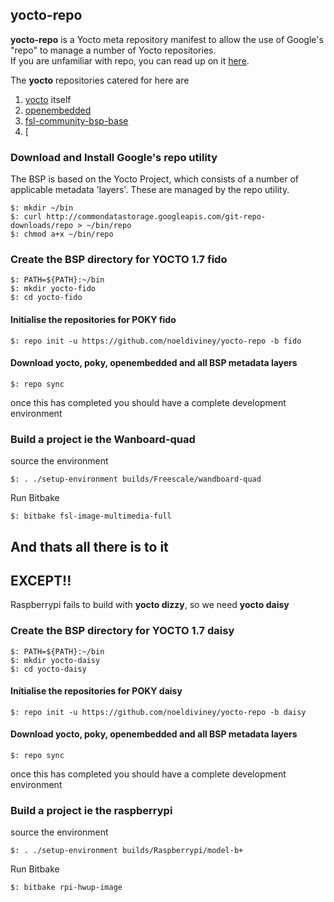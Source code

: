 ## yocto-repo ##


**yocto-repo** is a Yocto meta repository manifest to allow the use of Google's "repo" to manage a number of Yocto repositories.  
If you are unfamiliar with repo, you can read up on it [here](http://source.android.com/source/version-control.html).  
  
The **yocto** repositories catered for here are

  1.	[yocto](https://www.yoctoproject.org/) itself
  2.	[openembedded](git://git.openembedded.org)
  3.	[fsl-community-bsp-base](https://github.com/Freescale/fsl-community-bsp-base)
  4.	[

### Download and Install Google's repo utility ###

The BSP is based on the Yocto Project, which consists of a number of applicable metadata 'layers'. These are managed by the repo utility.

    $: mkdir ~/bin
    $: curl http://commondatastorage.googleapis.com/git-repo-downloads/repo > ~/bin/repo
    $: chmod a+x ~/bin/repo 


### Create the BSP directory for YOCTO 1.7 fido ###
    
    $: PATH=${PATH}:~/bin
    $: mkdir yocto-fido
    $: cd yocto-fido

#### Initialise the repositories for POKY fido ####

    $: repo init -u https://github.com/noeldiviney/yocto-repo -b fido 

#### Download yocto, poky, openembedded and all BSP metadata layers ####

    $: repo sync

once this has completed you should have a complete development environment

### Build a project ie the Wanboard-quad ###
source the environment

    $: . ./setup-environment builds/Freescale/wandboard-quad

Run Bitbake

    $: bitbake fsl-image-multimedia-full


## And thats all there is to it ##
## EXCEPT!!          ##

Raspberrypi fails to build with **yocto dizzy**, so we need **yocto daisy**

### Create the BSP directory for YOCTO 1.7 daisy ###
    
    $: PATH=${PATH}:~/bin
    $: mkdir yocto-daisy
    $: cd yocto-daisy

#### Initialise the repositories for POKY daisy ####

    $: repo init -u https://github.com/noeldiviney/yocto-repo -b daisy 

#### Download yocto, poky, openembedded and all BSP metadata layers ####

    $: repo sync

once this has completed you should have a complete development environment

### Build a project ie the raspberrypi ###
source the environment

    $: . ./setup-environment builds/Raspberrypi/model-b+

Run Bitbake

    $: bitbake rpi-hwup-image
    
